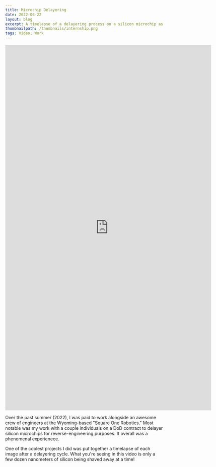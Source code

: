 ```yaml
---
title: Microchip Delayering
date: 2022-06-22
layout: blog
excerpt: A timelapse of a delayering process on a silicon microchip as part of an internship.
thumbnailpath: /thumbnails/internship.png
tags: Video, Work
---
```

<iframe width="654" height="1162" src="https://www.youtube.com/embed/-ajvcQHhbqU" title="Chip Delayering Timelapse" frameborder="0" allow="accelerometer; autoplay; clipboard-write; encrypted-media; gyroscope; picture-in-picture" allowfullscreen></iframe>

Over the past summer (2022), I was paid to work alongside an awesome crew of engineers at the Wyoming-based "Square One Robotics." Most notable was my work with a couple individuals on a DoD contract to delayer silicon microchips for reverse-engineering purposes. It overall was a phenomenal experienece.

One of the coolest projects I did was put together a timelapse of each image after a delayering cycle. What you're seeing in this video is only a few dozen nanometers of silicon being shaved away at a time!
